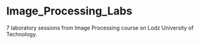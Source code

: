 # Image_Processing_Labs
7 laboratory sessions from Image Processing course on Lodz University of Technology.
